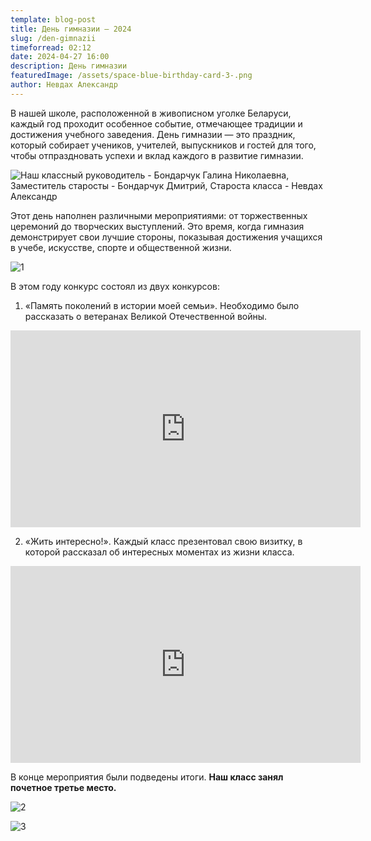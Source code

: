 ```yaml
---
template: blog-post
title: День гимназии — 2024
slug: /den-gimnazii
timeforread: 02:12
date: 2024-04-27 16:00
description: День гимназии
featuredImage: /assets/space-blue-birthday-card-3-.png
author: Невдах Александр
---
```

В нашей школе, расположенной в живописном уголке Беларуси, каждый год проходит особенное событие, отмечающее традиции и достижения учебного заведения. День гимназии — это праздник, который собирает учеников, учителей, выпускников и гостей для того, чтобы отпраздновать успехи и вклад каждого в развитие гимназии. 

![Наш классный руководитель - Бондарчук Галина Николаевна, Заместитель старосты - Бондарчук Дмитрий, Староста класса - Невдах Александр ](/assets/dsc_5314.jpg "Наш классный руководитель - Бондарчук Галина Николаевна, Заместитель старосты - Бондарчук Дмитрий, Староста класса - Невдах Александр (Слево направо)")

Этот день наполнен различными мероприятиями: от торжественных церемоний до творческих выступлений. Это время, когда гимназия демонстрирует свои лучшие стороны, показывая достижения учащихся в учебе, искусстве, спорте и общественной жизни.

![1](/assets/dsc_5101.jpg "1")

В﻿ этом году конкурс состоял из двух конкурсов:

1. «Память поколений в истории моей семьи». Необходимо было рассказать о ветеранах Великой Отечественной войны.

<iframe width="560" height="315" src="https://www.youtube.com/embed/ULVhgYd72uc?si=IOn9Jgn_TdV2nX9M" title="YouTube video player" frameborder="0" allow="accelerometer; autoplay; clipboard-write; encrypted-media; gyroscope; picture-in-picture; web-share" referrerpolicy="strict-origin-when-cross-origin" allowfullscreen></iframe>


2. «﻿Жить интересно!». Каждый класс презентовал свою визитку, в которой рассказал об интересных моментах из жизни класса.

<iframe width="560" height="315" src="https://www.youtube.com/embed/68LAuZ8DElc?si=HAmwojCoLIkcVtID" title="YouTube video player" frameborder="0" allow="accelerometer; autoplay; clipboard-write; encrypted-media; gyroscope; picture-in-picture; web-share" referrerpolicy="strict-origin-when-cross-origin" allowfullscreen></iframe>

В﻿ конце мероприятия были подведены итоги. **Наш класс занял почетное третье место.**

![2](/assets/dsc_5348.jpg "2")

![3](/assets/dsc_5351.jpg "3")